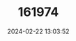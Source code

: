 ---
title: "161974"
category: "Thymus lotocephalus"
draft: false
date: 2024-02-22 13:03:52
languages:
  Portuguese: ["Erva ursa"]
---